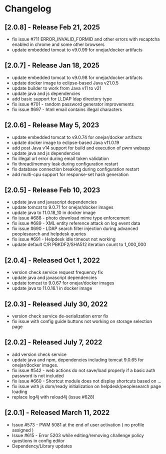 # Changelog

## [2.0.8] - Release Feb 21, 2025
- fix issue #711 ERROR_INVALID_FORMID and other errors with 
     recaptcha enabled in chrome and some other browsers
- update embedded tomcat to v9.0.99 for onejar/docker artifacts

## [2.0.7] - Release Jan 18, 2025
- update embedded tomcat to v9.0.98 for onejar/docker artifacts
- update docker image to eclipse-based Java v21.0.5
- update builder to work from Java v11 to v21
- update java and js dependencies
- add basic support for LLDAP ldap directory type
- fix issue #701 - random password generator improvements
- fix issue #697 - html email contains illegal characters

## [2.0.6] - Release May 5, 2023
- update embedded tomcat to v9.0.74 for onejar/docker artifacts
- update docker image to eclipse-based Java v11.0.19
- add post Java v14 support for build and execution of pwm webapp
- update java and js dependencies
- fix illegal url error during email token validation
- fix thread/memory leak during configuration restart
- fix database connection breaking during configuration restart
- add multi-cpu support for response-set hash generation

## [2.0.5] - Release Feb 10, 2023
- update java and javascript dependencies
- update tomcat to 9.0.71 for onejar/docker images
- update java to 11.0.18_10 in docker image
- fix issue #688 - photo download mime type enforcement
- fix issue #689 - XML entity reference attack on log event data
- fix issue #690 - LDAP search filter injection during advanced peoplesearch and helpdesk queries
- fix issue #691 - Helpdesk idle timeout not working
- update default C/R PBKDF2/SHA512 iteration count to 1_000_000

## [2.0.4] - Released Oct 1, 2022
- version check service request frequency fix
- update java and javascript dependencies
- update tomcat to 9.0.67 for onejar/docker images
- update java to 11.0.16.1 in docker image

## [2.0.3] - Released July 30, 2022
- version check service de-serialization error fix
- fix issue with config guide buttons not working on storage selection page

## [2.0.2] - Released July 7, 2022
- add version check service
- update java and npm, dependencies including tomcat 9.0.65 for onejar/docker images.
- fix issue #542 - web actions do not save/load properly if a basic auth password is not included
- fix issue #660 - Shortcut module does not display shortcuts based on …
- fix issue with js dom/ready initialization on helpdesk/peoplesearch page loading
- replace log4j with reload4j (issue #628)

## [2.0.1] - Released March 11, 2022
- Issue #573 - PWM 5081 at the end of user activation ( no profile assigned )
- Issue #615 - Error 5203 while editing/removing challenge policy questions in config editor
- Dependency/Library updates
